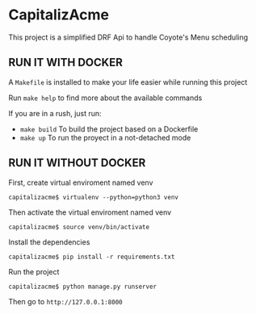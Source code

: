# CapitalizAcme
This project is a simplified DRF Api to handle Coyote's Menu scheduling

## RUN IT WITH DOCKER
A `Makefile` is installed to make your life easier while running this project

Run `make help` to find more about the available commands

If you are in a rush, just run:

- `make build` To build the project based on a Dockerfile
- `make up` To run the proyect in a not-detached mode

## RUN IT WITHOUT DOCKER
First, create virtual enviroment named venv

`capitalizacme$ virtualenv --python=python3 venv`

Then activate the virtual enviroment named venv

`capitalizacme$ source venv/bin/activate`

Install the dependencies

`capitalizacme$ pip install -r requirements.txt`

Run the project

`capitalizacme$ python manage.py runserver`

Then go to `http://127.0.0.1:8000`